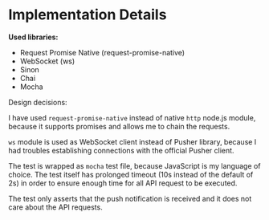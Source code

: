 # Implementation Details

**Used libraries:**

- Request Promise Native (request-promise-native)
- WebSocket (ws)
- Sinon
- Chai
- Mocha



Design decisions: 

I have used `request-promise-native` instead of native `http` node.js module, because it supports promises and allows me to chain the requests.

`ws` module is used as WebSocket client instead of Pusher library, because I had troubles establishing connections with the official Pusher client.

The test is wrapped as `mocha` test file, because JavaScript is my language of choice. The test itself has prolonged timeout (10s instead of the default of 2s) in order to ensure enough time for all API request to be executed. 

The test only asserts that the push notification is received and it does not care about the API requests. 